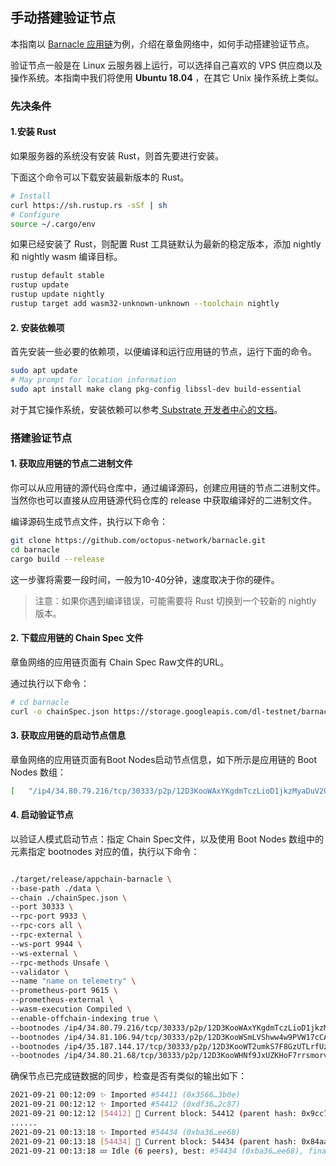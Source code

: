 ## 手动搭建验证节点

本指南以 [Barnacle 应用链](https://github.com/octopus-network/barnacle)为例，介绍在章鱼网络中，如何手动搭建验证节点。

验证节点一般是在 Linux 云服务器上运行，可以选择自己喜欢的 VPS 供应商以及操作系统。本指南中我们将使用 **Ubuntu 18.04** ，在其它 Unix 操作系统上类似。

### 先决条件

#### 1.安装 Rust

如果服务器的系统没有安装 Rust，则首先要进行安装。

下面这个命令可以下载安装最新版本的 Rust。

```bash
# Install
curl https://sh.rustup.rs -sSf | sh
# Configure
source ~/.cargo/env
```

如果已经安装了 Rust，则配置 Rust 工具链默认为最新的稳定版本，添加 nightly 和 nightly wasm 编译目标。

```bash
rustup default stable
rustup update
rustup update nightly
rustup target add wasm32-unknown-unknown --toolchain nightly
```

#### 2. 安装依赖项

首先安装一些必要的依赖项，以便编译和运行应用链的节点，运行下面的命令。

```bash
sudo apt update
# May prompt for location information
sudo apt install make clang pkg-config libssl-dev build-essential
```

对于其它操作系统，安装依赖可以参考[ Substrate 开发者中心的文档](https://substrate.dev/docs/en/knowledgebase/getting-started/#1-build-dependencies)。

### 搭建验证节点

#### 1. 获取应用链的节点二进制文件

你可以从应用链的源代码仓库中，通过编译源码，创建应用链的节点二进制文件。当然你也可以直接从应用链源代码仓库的 release 中获取编译好的二进制文件。

编译源码生成节点文件，执行以下命令：

```bash
git clone https://github.com/octopus-network/barnacle.git
cd barnacle
cargo build --release
```

这一步骤将需要一段时间，一般为10-40分钟，速度取决于你的硬件。

> 注意：如果你遇到编译错误，可能需要将 Rust 切换到一个较新的 nightly 版本。

#### 2. 下载应用链的 Chain Spec 文件

章鱼网络的应用链页面有 Chain Spec Raw文件的URL。

通过执行以下命令：

```bash
# cd barnacle 
curl -o chainSpec.json https://storage.googleapis.com/dl-testnet/barnacle-ng/barnacleSpecRaw.json
```

#### 3. 获取应用链的启动节点信息

章鱼网络的应用链页面有Boot Nodes启动节点信息，如下所示是应用链的 Boot Nodes 数组：

```bash
[   "/ip4/34.80.79.216/tcp/30333/p2p/12D3KooWAxYKgdmTczLioD1jkzMyaDuV2Q5VHBsJxPr5zEmHr8nY",   "/ip4/34.81.106.94/tcp/30333/p2p/12D3KooWSmLVShww4w9PVW17cCAS5C1JnXBU4NbY7FcGGjMyUGiq",   "/ip4/35.187.144.17/tcp/30333/p2p/12D3KooWT2umkS7F8GzUTLrfUzVBJPKn6YwCcuv6LBFQ27UPoo2Y",   "/ip4/34.80.21.68/tcp/30333/p2p/12D3KooWHNf9JxUZKHoF7rrsmorv86gonXSb2ZU44CbMsnBNFSAJ", ]
```

#### 4. 启动验证节点

以验证人模式启动节点：指定 Chain Spec文件，以及使用 Boot Nodes 数组中的元素指定 bootnodes 对应的值，执行以下命令：

```bash

./target/release/appchain-barnacle \
--base-path ./data \
--chain ./chainSpec.json \
--port 30333 \
--rpc-port 9933 \
--rpc-cors all \
--rpc-external \
--ws-port 9944 \
--ws-external \
--rpc-methods Unsafe \
--validator \
--name "name on telemetry" \
--prometheus-port 9615 \
--prometheus-external \
--wasm-execution Compiled \
--enable-offchain-indexing true \
--bootnodes /ip4/34.80.79.216/tcp/30333/p2p/12D3KooWAxYKgdmTczLioD1jkzMyaDuV2Q5VHBsJxPr5zEmHr8nY \
--bootnodes /ip4/34.81.106.94/tcp/30333/p2p/12D3KooWSmLVShww4w9PVW17cCAS5C1JnXBU4NbY7FcGGjMyUGiq \
--bootnodes /ip4/35.187.144.17/tcp/30333/p2p/12D3KooWT2umkS7F8GzUTLrfUzVBJPKn6YwCcuv6LBFQ27UPoo2Y \
--bootnodes /ip4/34.80.21.68/tcp/30333/p2p/12D3KooWHNf9JxUZKHoF7rrsmorv86gonXSb2ZU44CbMsnBNFSAJ
```

确保节点已完成链数据的同步，检查是否有类似的输出如下：

```bash
2021-09-21 00:12:09 ✨ Imported #54411 (0x3566…3b0e)
2021-09-21 00:12:12 ✨ Imported #54412 (0xdf36…2c87)
2021-09-21 00:12:12 [54412] 🐙 Current block: 54412 (parent hash: 0x9cc7f31a20793f50cf885835de0e3977a1e080431ebc002469aa176046ba094a)
......
2021-09-21 00:13:18 ✨ Imported #54434 (0xba36…ee68)
2021-09-21 00:13:18 [54434] 🐙 Current block: 54434 (parent hash: 0x84aa3d1b6455859f9503d6ecc70b50b183141fe08f5b0695357e00fe1d24d915)
2021-09-21 00:13:18 💤 Idle (6 peers), best: #54434 (0xba36…ee68), finalized #54431 (0xd194…b319), ⬇ 22.0kiB/s ⬆ 21.9kiB/s
```
